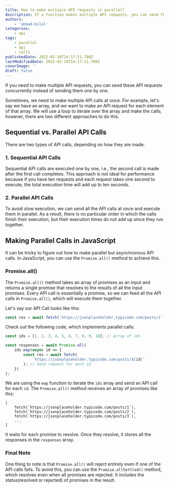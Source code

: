 ```yaml
---
title: How to make multiple API requests in parallel?
description: If a function makes multiple API requests, you can send these API requests concurrently instead of sending them one by one. This guide will demonstrate how you can make parallel API requests.
authors:
    - 'ahmad-bilal'
categories:
    - api
tags:
    - parallel
    - api
    - calls
publishedDate: 2022-02-18T14:17:11.709Z
lastModifiedDate: 2022-02-18T14:17:11.709Z
coverImage: ''
draft: false
---
```


<Lead>
	If you need to make multiple API requests, you can send these API requests
	concurrently instead of sending them one by one.
</Lead>

Sometimes, we need to make multiple API calls at once. For example, let's say we have an array, and we want to make an API request for each element of that array. We will use a loop to iterate over the array and make the calls; however, there are two different approaches to do this.

## Sequential vs. Parallel API Calls

There are two types of API calls, depending on how they are made.

### 1. Sequential API Calls

Sequential API calls are executed one by one, i.e., the second call is made after the first call completes. This approach is not ideal for performance because if you have ten requests and each request takes one second to execute, the total execution time will add up to ten seconds.

### 2. Parallel API Calls

To avoid slow execution, we can send all the API calls at once and execute them in parallel. As a result, there is no particular order in which the calls finish their execution, but their execution times do not add up since they run together.

## Making Parallel Calls in JavaScript

It can be tricky to figure out how to make parallel but asynchronous API calls. In JavaScript, you can use the `Promise.all()` method to achieve this.

### Promise.all()

The `Promise.all()` method takes an array of promises as an input and returns a single promise that resolves to the results of all the input promises. Every API call is essentially a promise, so we can feed all the API calls in `Promise.all()`, which will execute them together.

Let's say our API Call looks like this:

```js
const res = await fetch(`https://jsonplaceholder.typicode.com/posts/1`);
```

Check out the following code, which implements parallel calls:

```js
const ids = [1, 2, 3, 4, 5, 6, 7, 8, 9, 10]; // Array of ids

const responses = await Promise.all(
	ids.map(async id => {
		const res = await fetch(
			`https://jsonplaceholder.typicode.com/posts/${id}`
		); // Send request for each id
	})
);
```

We are using the `map` function to iterate the `ids` array and send an API call for each `id`. The `Promise.all()` method receives an array of promises like this:

```
[
    fetch(`https://jsonplaceholder.typicode.com/posts/1`),
    fetch(`https://jsonplaceholder.typicode.com/posts/2`),
    fetch(`https://jsonplaceholder.typicode.com/posts/3`),
    ...
]
```

It waits for each promise to resolve. Once they resolve, it stores all the responses in the `responses` array.

### Final Note

One thing to note is that `Promise.all()` will reject entirely even if one of the API calls fails. To avoid this, you can use the `Promise.allSettled()` method, which resolves even when all promises are rejected. It includes the status(resolved or rejected) of promises in the result.
